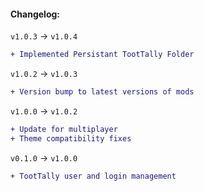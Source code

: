 #### Changelog:

`v1.0.3` -> `v1.0.4`

```diff
+ Implemented Persistant TootTally Folder
```

`v1.0.2` -> `v1.0.3`

```diff
+ Version bump to latest versions of mods
```

`v1.0.0` -> `v1.0.2`

```diff
+ Update for multiplayer
+ Theme compatibility fixes
```

`v0.1.0` -> `v1.0.0`

```diff
+ TootTally user and login management
```
